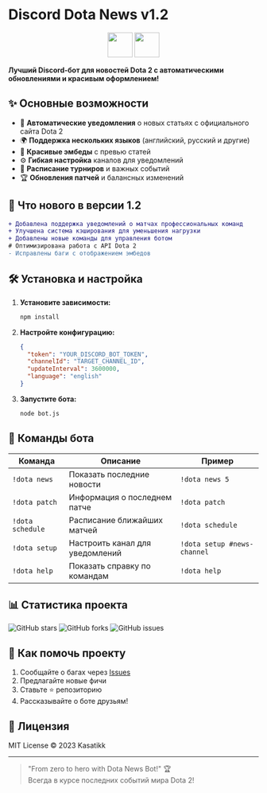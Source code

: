 # Discord Dota News v1.2

<p align="center"> <img src="https://upload.wikimedia.org/wikipedia/commons/c/c2/Dota_logo.svg" height="50"> <img src="https://assets-global.website-files.com/6257adef93867e50d84d30e2/636e0a6a49cf127bf92de1e2_icon_clyde_blurple_RGB.png" width="50" height="50"> </p>

**Лучший Discord-бот для новостей Dota 2 с автоматическими обновлениями и красивым оформлением!**

## ✨ Основные возможности

- 🔔 **Автоматические уведомления** о новых статьях с официального сайта Dota 2
- 🌍 **Поддержка нескольких языков** (английский, русский и другие)
- 🎨 **Красивые эмбеды** с превью статей
- ⚙️ **Гибкая настройка** каналов для уведомлений
- 📅 **Расписание турниров** и важных событий
- 🏆 **Обновления патчей** и балансных изменений

## 🚀 Что нового в версии 1.2

```diff
+ Добавлена поддержка уведомлений о матчах профессиональных команд
+ Улучшена система кэширования для уменьшения нагрузки
+ Добавлены новые команды для управления ботом
# Оптимизирована работа с API Dota 2
- Исправлены баги с отображением эмбедов
```

## 🛠 Установка и настройка

1. **Установите зависимости:**
   ```bash
   npm install
   ```

2. **Настройте конфигурацию:**
   ```json
   {
     "token": "YOUR_DISCORD_BOT_TOKEN",
     "channelId": "TARGET_CHANNEL_ID",
     "updateInterval": 3600000,
     "language": "english"
   }
   ```

3. **Запустите бота:**
   ```bash
   node bot.js
   ```

## 📜 Команды бота

| Команда           | Описание                          | Пример                     |
|-------------------|-----------------------------------|----------------------------|
| `!dota news`      | Показать последние новости        | `!dota news 5`             |
| `!dota patch`     | Информация о последнем патче      | `!dota patch`              |
| `!dota schedule`  | Расписание ближайших матчей       | `!dota schedule`           |
| `!dota setup`     | Настроить канал для уведомлений   | `!dota setup #news-channel`|
| `!dota help`      | Показать справку по командам      | `!dota help`               |

## 📊 Статистика проекта

![GitHub stars](https://img.shields.io/github/stars/Kasatikk/Discord-Dota-News?style=social)
![GitHub forks](https://img.shields.io/github/forks/Kasatikk/Discord-Dota-News?style=social)
![GitHub issues](https://img.shields.io/github/issues/Kasatikk/Discord-Dota-News)

## 🤝 Как помочь проекту

1. Сообщайте о багах через [Issues](https://github.com/Kasatikk/Discord-Dota-News/issues)
2. Предлагайте новые фичи
3. Ставьте ⭐ репозиторию
4. Рассказывайте о боте друзьям!

## 📜 Лицензия

MIT License © 2023 Kasatikk

---

> "From zero to hero with Dota News Bot!" 🏆  
> Всегда в курсе последних событий мира Dota 2!
